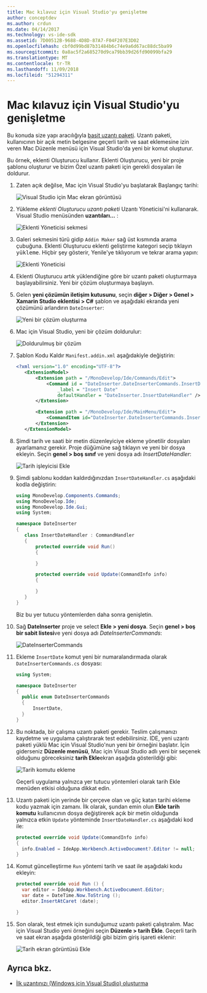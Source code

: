 ```yaml
---
title: Mac kılavuz için Visual Studio'yu genişletme
author: conceptdev
ms.author: crdun
ms.date: 04/14/2017
ms.technology: vs-ide-sdk
ms.assetid: 7D00512B-9688-4D8D-87A7-F04F207E3D02
ms.openlocfilehash: cbf0d99bd87b31484b6c74e9a6d67ac88dc5ba99
ms.sourcegitcommit: 0a8ac5f2a685270d9ca79bb39d26fd90099bfa29
ms.translationtype: MT
ms.contentlocale: tr-TR
ms.lasthandoff: 11/09/2018
ms.locfileid: "51294311"
---
```

# <a name="extending-visual-studio-for-mac-walkthrough"></a>Mac kılavuz için Visual Studio'yu genişletme

Bu konuda size yapı aracılığıyla [basit uzantı paketi](https://github.com/mjh4/AddIns/tree/master/DateInserter). Uzantı paketi, kullanıcının bir açık metin belgesine geçerli tarih ve saat eklemesine izin veren Mac Düzenle menüsü için Visual Studio'da yeni bir komut oluşturur.

Bu örnek, eklenti Oluşturucu kullanır. Eklenti Oluşturucu, yeni bir proje şablonu oluşturur ve bizim Özel uzantı paketi için gerekli dosyaları ile doldurur.

1. Zaten açık değilse, Mac için Visual Studio'yu başlatarak Başlangıç tarihi:

   ![Visual Studio için Mac ekran görüntüsü](media/extending-visual-studio-mac-addin3.png)

2. Yükleme _eklenti Oluşturucu uzantı paketi_ Uzantı Yöneticisi'ni kullanarak. Visual Studio menüsünden **uzantıları...** :

   ![Eklenti Yöneticisi sekmesi](media/extending-visual-studio-mac-addin4.png)

3. Galeri sekmesini türü gidip `Addin Maker` sağ üst kısmında arama çubuğuna. Eklenti Oluşturucu eklenti geliştirme kategori seçip tıklayın <kbd>yükleme</kbd>. Hiçbir şey gösterir, Yenile'ye tıklıyorum ve tekrar arama yapın:

   ![Eklenti Yöneticisi](media/extending-visual-studio-mac-addin5.png)

4. Eklenti Oluşturucu artık yüklendiğine göre bir uzantı paketi oluşturmaya başlayabilirsiniz. Yeni bir çözüm oluşturmaya başlayın.

5. Gelen **yeni çözümün iletişim kutusunu**, seçin **diğer > Diğer > Genel > Xamarin Studio eklentisi > C#** şablon ve aşağıdaki ekranda yeni çözümünü arlandırın `DateInserter`:

   ![Yeni bir çözüm oluşturma](media/extending-visual-studio-mac-addin7New.png)

6. Mac için Visual Studio, yeni bir çözüm doldurulur:

   ![Doldurulmuş bir çözüm](media/extending-visual-studio-mac-addin8.png)

7. Şablon Kodu Kaldır `Manifest.addin.xml` aşağıdakiyle değiştirin:

   ```xml
   <?xml version="1.0" encoding="UTF-8"?>
      <ExtensionModel>
          <Extension path = "/MonoDevelop/Ide/Commands/Edit">
              <Command id = "DateInserter.DateInserterCommands.InsertDate"
                  _label = "Insert Date"
                  defaultHandler = "DateInserter.InsertDateHandler" />
          </Extension>

          <Extension path = "/MonoDevelop/Ide/MainMenu/Edit">
              <CommandItem id="DateInserter.DateInserterCommands.InsertDate" />
          </Extension>
      </ExtensionModel>
   ```

8. Şimdi tarih ve saati bir metin düzenleyiciye ekleme yönetilir dosyaları ayarlamanız gerekir. Proje düğümüne sağ tıklayın ve yeni bir dosya ekleyin. Seçin **genel > boş sınıf** ve yeni dosya adı *InsertDateHandler*:

   ![Tarih işleyicisi Ekle](media/extending-visual-studio-mac-addin9.png)

9. Şimdi şablonu koddan kaldırdığınızdan `InsertDateHandler.cs` aşağıdaki kodla değiştirin:

   ```cs
   using MonoDevelop.Components.Commands;
   using MonoDevelop.Ide;
   using MonoDevelop.Ide.Gui;
   using System;

   namespace DateInserter
   {
      class InsertDateHandler : CommandHandler
      {
          protected override void Run()
          {

          }

          protected override void Update(CommandInfo info)
          {

          }
      }
   }
   ```

   Biz bu yer tutucu yöntemlerden daha sonra genişletin.

10. Sağ **DateInserter** proje ve select **Ekle > yeni dosya**. Seçin **genel > boş bir sabit listesi**ve yeni dosya adı *DateInserterCommands*:

    ![DateInserterCommands](media/extending-visual-studio-mac-addin10.png)

11. Ekleme `InsertDate` komut yeni bir numaralandırmada olarak `DateInserterCommands.cs` dosyası:

    ``` cs
    using System;

    namespace DateInserter
    {
      public enum DateInserterCommands
      {
          InsertDate,
      }
    }
    ```

12. Bu noktada, bir çalışma uzantı paketi gerekir. Teslim çalışmanızı kaydetme ve uygulama çalıştırarak test edebilirsiniz. IDE, yeni uzantı paketi yüklü Mac için Visual Studio'nun yeni bir örneğini başlatır. İçin giderseniz **Düzenle menüsü**, Mac için Visual Studio adlı yeni bir seçenek olduğunu göreceksiniz **tarih Ekle**ekran aşağıda gösterildiği gibi:

    ![Tarih komutu ekleme](media/extending-visual-studio-mac-addin11.png)

    Geçerli uygulama yalnızca yer tutucu yöntemleri olarak tarih Ekle menüden etkisi olduğuna dikkat edin.

13. Uzantı paketi için yerinde bir çerçeve olan ve güç katan tarihi ekleme kodu yazmak için zamanı. İlk olarak, şundan emin olun **Ekle tarih komutu** kullanıcının dosya değiştirerek açık bir metin olduğunda yalnızca etkin `Update` yönteminde `InsertDateHandler.cs` aşağıdaki kod ile:

    ```cs
    protected override void Update(CommandInfo info)
    {
      info.Enabled = IdeApp.Workbench.ActiveDocument?.Editor != null;
    }
    ```

14. Komut güncelleştirme `Run` yöntemi tarih ve saat ile aşağıdaki kodu ekleyin:

    ``` cs
    protected override void Run () {
      var editor = IdeApp.Workbench.ActiveDocument.Editor;
      var date = DateTime.Now.ToString ();
      editor.InsertAtCaret (date);

    }
    ```

15. Son olarak, test etmek için sunduğumuz uzantı paketi çalıştıralım. Mac için Visual Studio yeni örneğini seçin **Düzenle > tarih Ekle**. Geçerli tarih ve saat ekran aşağıda gösterildiği gibi bizim giriş işareti eklenir:

    ![Tarih ekran görüntüsü Ekle](media/extending-visual-studio-mac-addin12.png)

## <a name="see-also"></a>Ayrıca bkz.

- [İlk uzantınızı (Windows için Visual Studio) oluşturma](/visualstudio/extensibility/extensibility-hello-world)